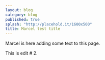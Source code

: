```yaml
---
layout: blog
category: blog
published: true
splash: "http://placehold.it/1600x500"
title: Marcel test title
---
```


Marcel is here adding some text to this page.

This is edit # 2.